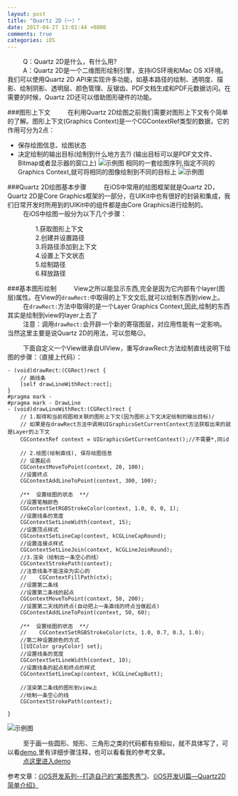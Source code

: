 ```yaml
---
layout: post
title: "Quartz 2D（一）"
date: 2017-04-27 13:01:44 +0800
comments: true
categories: iOS
---
```

     Q：Quartz 2D是什么，有什么用?<br/>     A：Quartz 2D是一个二维图形绘制引擎，支持iOS环境和Mac OS X环境。我们可以使用Quartz 2D API来实现许多功能，如基本路径的绘制、透明度、描影、绘制阴影、透明层、颜色管理、反锯齿、PDF文档生成和PDF元数据访问。<!--more-->在需要的时候，Quartz 2D还可以借助图形硬件的功能。

###图形上下文
     在利用Quartz 2D绘图之前我们需要对图形上下文有个简单的了解。图形上下文(Graphics Context)是一个CGContextRef类型的数据，它的作用可分为2点：

- 保存绘图信息、绘图状态
- 决定绘制的输出目标(绘制到什么地⽅去?) (输出目标可以是PDF⽂文件、Bitmap或者显示器的窗口上)
![示例图](http://images.cnitblog.com/i/450136/201406/092233140776524.png)
相同的⼀套绘图序列,指定不同的Graphics Context,就可将相同的图像绘制到不同的目标上 
![示例图](http://images.cnitblog.com/i/450136/201406/092235089676225.png)

###Quartz 2D绘图基本步骤
     在iOS中常用的绘图框架就是Quartz 2D，Quartz 2D是Core Graphics框架的一部分，在UIKit中也有很好的封装和集成，我们日常开发时所用到的UIKit中的组件都是由Core Graphics进行绘制的。<br/>     在iOS中绘图一般分为以下几个步骤：

         1.获取图形上下文<br/>         2.创建并设置路径<br/>         3.将路径添加到上下文<br/>         4.设置上下文状态<br/>         5.绘制路径<br/>         6.释放路径

###基本图形绘制
     View之所以能显示东西,完全是因为它内部有个layer(图层)属性。在View的```drawRect:```中取得的上下⽂文后,就可以绘制东西到view上。<br/>     在```drawRect:```方法中取得的是一个Layer Graphics Context,因此,绘制的东西其实是绘制到view的layer上去了<br/>     注意：调用```drawRect:```会开辟一个新的寄宿图层，对应用性能有一定影响。当然这里主要是说Quartz 2D的用法，可以忽略😑。


     下面自定义一个View继承自UIView，重写drawRect:方法绘制直线说明下绘图的步骤：（直接上代码）：
     

```
- (void)drawRect:(CGRect)rect {
    // 画线条
    [self drawLineWithRect:rect];
}
#pragma mark -
#pragma mark - DrawLine
- (void)drawLineWithRect:(CGRect)rect {
    // 1.取得和当前视图相关联的图形上下文(因为图形上下文决定绘制的输出目标)/
    // 如果是在drawRect方法中调用UIGraphicsGetCurrentContext方法获取出来的就是Layer的上下文
    CGContextRef context = UIGraphicsGetCurrentContext();//不需要*,同id
    
    // 2.绘图(绘制直线), 保存绘图信息
    // 设置起点
    CGContextMoveToPoint(context, 20, 100);
    //设置终点
    CGContextAddLineToPoint(context, 300, 100);
    
    /**  设置绘图的状态  **/
    //设置笔触颜色
    CGContextSetRGBStrokeColor(context, 1.0, 0, 0, 1);
    //设置线条的宽度
    CGContextSetLineWidth(context, 15);
    //设置顶点样式
    CGContextSetLineCap(context, kCGLineCapRound);
    //设置连接点样式
    CGContextSetLineJoin(context, kCGLineJoinRound);
    //3.渲染（绘制出一条空心的线）
    CGContextStrokePath(context);
    //注意线条不能渲染为实心的
    //    CGContextFillPath(ctx);
    //设置第二条线
    //设置第二条线的起点
    CGContextMoveToPoint(context, 50, 200);
    //设置第二天线的终点(自动把上一条直线的终点当做起点)
    CGContextAddLineToPoint(context, 50, 60);
    
    /**  设置绘图的状态  **/
    //    CGContextSetRGBStrokeColor(ctx, 1.0, 0.7, 0.3, 1.0);
    //第二种设置颜色的方式
    [[UIColor grayColor] set];
    //设置线条的宽度
    CGContextSetLineWidth(context, 10);
    //设置线条的起点和终点的样式
    CGContextSetLineCap(context, kCGLineCapButt);
    
    //渲染第二条线的图形到view上
    //绘制一条空心的线
    CGContextStrokePath(context);

}
```
![示例图](https://haifengwei.github.io/images/iOS/Snip20170427_3.png)

     至于画一些圆形、矩形、三角形之类的代码都有些相似，就不具体写了，可以看[demo](https://github.com/HaiFengWei/Quartz2D_Demo),里有详细步骤注释，也可以看看我的参考文章。<br/>     [点这里进入demo](https://github.com/HaiFengWei/Quartz2D_Demo)

参考文章：[《iOS开发系列--打造自己的“美图秀秀”》](http://www.cnblogs.com/kenshincui/p/3959951.html#basicDraw)、[《iOS开发UI篇—Quartz2D简单介绍》](http://www.cnblogs.com/wendingding/p/3778940.html)


         
